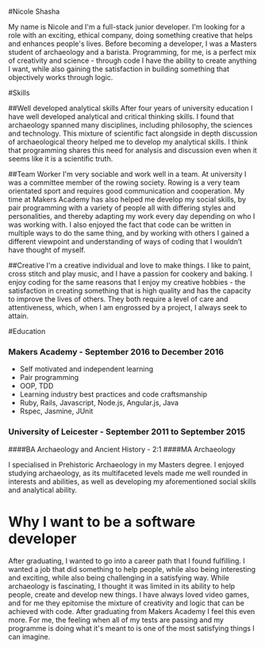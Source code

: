 #Nicole Shasha

My name is Nicole and I'm a full-stack junior developer. I'm looking for a role with an exciting, ethical company, doing something creative that helps and enhances people's lives. Before becoming a developer, I was a Masters student of archaeology and a barista. Programming, for me, is a perfect mix of creativity and science - through code I have the ability to create anything I want, while also gaining the satisfaction in building something that objectively works through logic.

#Skills

##Well developed analytical skills
After four years of university education I have well developed analytical and critical thinking skills. I found that archaeology spanned many disciplines, including philosophy, the sciences and technology. This mixture of scientific fact alongside in depth discussion of archaeological theory helped me to develop my analytical skills. I think that programming shares this need for analysis and discussion even when it seems like it is a scientific truth.  

##Team Worker
I'm very sociable and work well in a team. At university I was a committee member of the rowing society. Rowing is a very team orientated sport and requires good communication and cooperation. My time at Makers Academy has also helped me develop my social skills, by pair programming with a variety of people all with differing styles and personalities, and thereby adapting my work every day depending on who I was working with. I also enjoyed the fact that code can be written in multiple ways to do the same thing, and by working with others I gained a different viewpoint and understanding of ways of coding that I wouldn’t have thought of myself.

##Creative
I'm a creative individual and love to make things. I like to paint, cross stitch and play music, and I have a passion for cookery and baking. I enjoy coding for the same reasons that I enjoy my creative hobbies - the satisfaction in creating something that is high quality and has the capacity to improve the lives of others. They both require a level of care and attentiveness, which, when I am engrossed by a project, I always seek to attain.

#Education

### Makers Academy - September 2016 to December 2016

- Self motivated and independent learning
- Pair programming
- OOP, TDD
- Learning industry best practices and code craftsmanship
- Ruby, Rails, Javascript, Node.js, Angular.js, Java
- Rspec, Jasmine, JUnit


### University of Leicester - September 2011 to September 2015
####BA Archaeology and Ancient History - 2:1
####MA Archaeology

I specialised in Prehistoric Archaeology in my Masters degree. I enjoyed studying archaeology, as its multifaceted levels made me well rounded in interests and abilities, as well as developing my aforementioned social skills and analytical ability.

# Why I want to be a software developer

After graduating, I wanted to go into a career path that I found fulfilling.
I wanted a job that did something to help people, while also being interesting and exciting, while also being challenging in a satisfying way. While archaeology is fascinating, I thought it was limited in its ability to help people, create and develop new things. I have always loved video games, and for me they epitomise the mixture of creativity and logic that can be achieved with code. After graduating from Makers Academy I feel this even more. For me, the feeling when all of my tests are passing and my programme is doing what it's meant to is one of the most satisfying things I can imagine.
